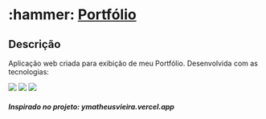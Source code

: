 <h1>:hammer: <a href="https://rubens-costa.vercel.app/"> Portfólio </a></h1>
</div>

<h2> Descrição</h2>
<p>Aplicação web criada para exibição de meu Portfólio. Desenvolvida com as tecnologias:</p>

<div style="display: inline_block">

<img src="https://img.shields.io/badge/html5-%23E34F26.svg?style=for-the-badge&logo=html5&logoColor=white" />
<img src="https://img.shields.io/badge/css3-%231572B6.svg?style=for-the-badge&logo=css3&logoColor=white" />
<img src="https://img.shields.io/badge/javascript-%23323330.svg?style=for-the-badge&logo=javascript&logoColor=%23F7DF1E" />
</div>

<h5> Inspirado no projeto: ymatheusvieira.vercel.app </h5>
